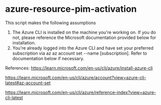 # azure-resource-pim-activation
This script makes the following assumptions
1) The Azure CLI is installed on the machine you're working on. If you do not, please reference the Microsoft documentation provided below for installation.
2) You're already logged into the Azure CLI and have set your preferred subscription via az az account set --name [subscription]. Refer to documentation below if necessary.


References:
https://learn.microsoft.com/en-us/cli/azure/install-azure-cli

https://learn.microsoft.com/en-us/cli/azure/account?view=azure-cli-latest#az-account-set

https://learn.microsoft.com/en-us/cli/azure/reference-index?view=azure-cli-latest